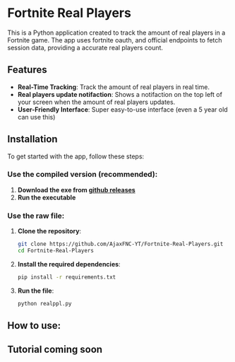# Fortnite Real Players

This is a Python application created to track the amount of real players in a Fortnite game. The app uses fortnite oauth, and official endpoints to fetch session data, providing a accurate real players count.

## Features

- **Real-Time Tracking**: Track the amount of real players in real time.
- **Real players update notifaction**: Shows a notifaction on the top left of your screen when the amount of real players updates.
- **User-Friendly Interface**: Super easy-to-use interface (even a 5 year old can use this)

## Installation

To get started with the app, follow these steps:


### Use the compiled version (recommended):
1. **Download the exe from [github releases](github.com/AjaxFNC-YT/Fortnite-Real-Players/releases)**
2. **Run the executable**

### Use the raw file:
1. **Clone the repository**:
    ```bash
    git clone https://github.com/AjaxFNC-YT/Fortnite-Real-Players.git
    cd Fortnite-Real-Players
    ```
    
2. **Install the required dependencies**:
    ```bash
    pip install -r requirements.txt
    ```
3. **Run the file**:
   ```bash
   python realppl.py
   ```


## How to use:
## Tutorial coming soon
